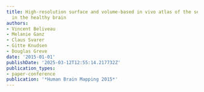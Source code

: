 ```yaml
---
title: High-resolution surface and volume-based in vivo atlas of the serotonin system
  in the healthy brain
authors:
- Vincent Beliveau
- Melanie Ganz
- Claus Svarer
- Gitte Knudsen
- Douglas Greve
date: '2015-01-01'
publishDate: '2025-03-12T12:55:14.217732Z'
publication_types:
- paper-conference
publication: '*Human Brain Mapping 2015*'
---
```

